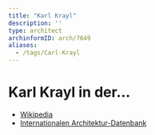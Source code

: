 ```yaml
---
title: "Karl Krayl"
description: ''
type: architect
archinformID: arch/7649
aliases:
  - /tags/Carl-Krayl
---
```


# Karl Krayl in der...
* [Wikipedia](https://de.wikipedia.org/wiki/Carl_Krayl)
* [Internationalen Architektur-Datenbank](https://deu.archinform.net/arch/7649.htm)
